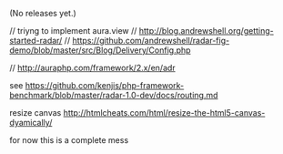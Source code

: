 (No releases yet.)



// triyng to implement aura.view
// http://blog.andrewshell.org/getting-started-radar/
// https://github.com/andrewshell/radar-fig-demo/blob/master/src/Blog/Delivery/Config.php


// http://auraphp.com/framework/2.x/en/adr

see
https://github.com/kenjis/php-framework-benchmark/blob/master/radar-1.0-dev/docs/routing.md

resize canvas
http://htmlcheats.com/html/resize-the-html5-canvas-dyamically/

for now this is a complete mess

